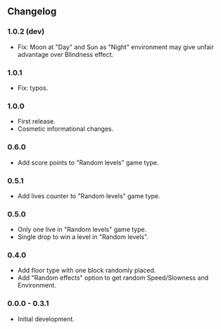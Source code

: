 ## Changelog

### 1.0.2 (dev)

*   Fix: Moon at "Day" and Sun as "Night" environment may give unfair advantage
    over Blindness effect.

### 1.0.1

*   Fix: typos.

### 1.0.0

*   First release.
*   Cosmetic informational changes.

### 0.6.0

*   Add score points to "Random levels" game type.

### 0.5.1

*   Add lives counter to "Random levels" game type.

### 0.5.0

*   Only one live in "Random levels" game type.
*   Single drop to win a level in "Random levels".

### 0.4.0

*   Add floor type with one block randomly placed.
*   Add "Random effects" option to get random Speed/Slowness and
    Environment.

### 0.0.0 - 0.3.1

*   Initial development.
